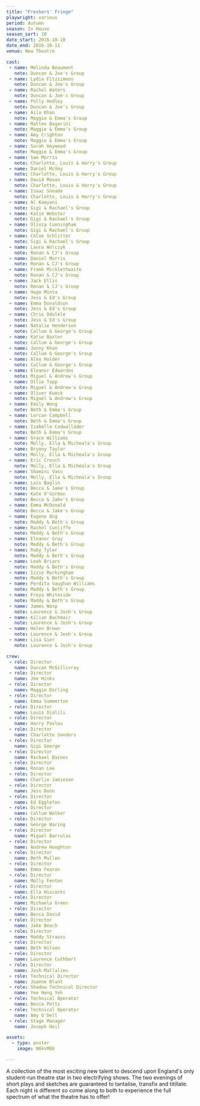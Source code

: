 ```yaml
---
title: "Freshers' Fringe"
playwright: various
period: Autumn
season: In House
season_sort: 10
date_start: 2016-10-10
date_end: 2016-10-11
venue: New Theatre

cast:
 - name: Melinda Beaumont
   note: Duncan & Joe's Group
 - name: Lydia Fitzsimons
   note: Duncan & Joe's Group
 - name: Rachel Waters
   note: Duncan & Joe's Group
 - name: Polly Hedley
   note: Duncan & Joe's Group
 - name: Aila Khan
   note: Maggie & Emma's Group
 - name: Matteo Bagarini
   note: Maggie & Emma's Group
 - name: Amy Crighton
   note: Maggie & Emma's Group
 - name: Sarah Haywood
   note: Maggie & Emma's Group
 - name: Sam Morris
   note: Charlotte, Louis & Harry's Group
 - name: Daniel McVey
   note: Charlotte, Louis & Harry's Group
 - name: David Mason
   note: Charlotte, Louis & Harry's Group
 - name: Isaac Sneade
   note: Charlotte, Louis & Harry's Group
 - name: Al Kamyani
   note: Gigi & Rachael's Group
 - name: Katie Webster
   note: Gigi & Rachael's Group
 - name: Olivia Cunningham
   note: Gigi & Rachael's Group
 - name: Chloe Schlitter
   note: Gigi & Rachael's Group
 - name: Laura Wolczyk
   note: Ronan & CJ's Group
 - name: Daniel Morris
   note: Ronan & CJ's Group
 - name: Frank Micklethwaite
   note: Ronan & CJ's Group
 - name: Jack Ellis
   note: Ronan & CJ's Group
 - name: Hugo Minta
   note: Jess & Ed's Group
 - name: Emma Donaldson
   note: Jess & Ed's Group
 - name: Chris Odulele
   note: Jess & Ed's Group
 - name: Natalie Henderson
   note: Callum & George's Group
 - name: Katie Baxter
   note: Callum & George's Group
 - name: Jonny Khan
   note: Callum & George's Group
 - name: Alex Holder
   note: Callum & George's Group
 - name: Eleanor Edwardes
   note: Miguel & Andrew's Group
 - name: Ollie Topp
   note: Miguel & Andrew's Group
 - name: Oliver Kueck
   note: Miguel & Andrew's Group
 - name: Emily Wong
   note: Beth & Emma's Group
 - name: Lorcan Campbell
   note: Beth & Emma's Group
 - name: Isabelle Cadwallader
   note: Beth & Emma's Group
 - name: Grace Williams
   note: Molly, Ella & Micheala's Group
 - name: Bryony Taylor
   note: Molly, Ella & Micheala's Group
 - name: Eric Crouch
   note: Molly, Ella & Micheala's Group
 - name: Shamini Vasu
   note: Molly, Ella & Micheala's Group
 - name: Lois Baglin
   note: Becca & Jake's Group
 - name: Kate O'Gorman
   note: Becca & Jake's Group
 - name: Emma McDonald
   note: Becca & Jake's Group
 - name: Eugene Ong
   note: Maddy & Beth's Group
 - name: Rachel Cunliffe
   note: Maddy & Beth's Group
 - name: Eleanor Gray
   note: Maddy & Beth's Group
 - name: Ruby Tyler
   note: Maddy & Beth's Group
 - name: Leah Briars
   note: Maddy & Beth's Group
 - name: Izzie Rockingham
   note: Maddy & Beth's Group
 - name: Perdita Vaughan Williams
   note: Maddy & Beth's Group
 - name: Freya Whiteside
   note: Maddy & Beth's Group
 - name: James Wasp
   note: Laurence & Josh's Group
 - name: Kilian Bachmair
   note: Laurence & Josh's Group
 - name: Helen Brown
   note: Laurence & Josh's Group
 - name: Lisa Gier
   note: Laurence & Josh's Group

crew:
 - role: Director
   name: Duncan McGillivray
 - role: Director
   name: Joe Hinks
 - role: Director
   name: Maggie Dorling
 - role: Director
   name: Emma Summerton
 - role: Director
   name: Louis Djalili
 - role: Director
   name: Harry Pavlou
 - role: Director
   name: Charlotte Sanders
 - role: Director
   name: Gigi George
 - role: Director
   name: Rachael Baines
 - role: Director
   name: Ronan Lee
 - role: Director
   name: Charlie Jamieson
 - role: Director
   name: Jess Donn
 - role: Director
   name: Ed Eggleton
 - role: Director
   name: Callum Walker
 - role: Director
   name: George Waring
 - role: Director
   name: Miguel Barrulas
 - role: Director
   name: Andrew Houghton
 - role: Director
   name: Beth Mullen
 - role: Director
   name: Emma Fearon
 - role: Director
   name: Molly Fenton
 - role: Director
   name: Ella Hiscocks
 - role: Director
   name: Michaela Green
 - role: Director
   name: Becca David
 - role: Director
   name: Jake Beach
 - role: Director
   name: Maddy Strauss
 - role: Director
   name: Beth Wilson
 - role: Director
   name: Laurence Cuthbert
 - role: Director
   name: Josh Mallalieu
 - role: Technical Director
   name: Joanne Blunt
 - role: Shadow Technical Director
   name: Yee Heng Yeh
 - role: Technical Operator
   name: Becca Potts
 - role: Technical Operator
   name: Amy O'Dell
 - role: Stage Manager
   name: Joseph Heil

assets:
  - type: poster
    image: N6kvMG6

---
```



A collection of the most exciting new talent to descend upon England's only student-run theatre star in two electrifying shows. The two evenings of short plays and sketches are guaranteed to tantalise, transfix and titillate. Each night is different so come along to both to experience the full spectrum of what the theatre has to offer!
